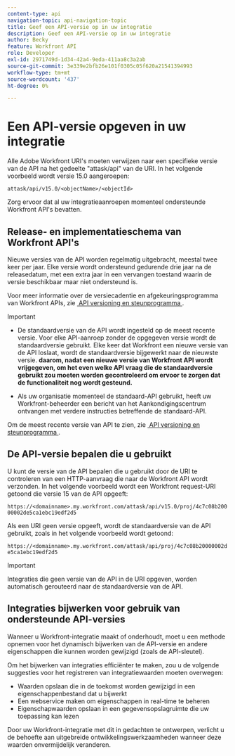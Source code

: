 ```yaml
---
content-type: api
navigation-topic: api-navigation-topic
title: Geef een API-versie op in uw integratie
description: Geef een API-versie op in uw integratie
author: Becky
feature: Workfront API
role: Developer
exl-id: 2971749d-1d34-42a4-9eda-411aa8c3a2ab
source-git-commit: 3e339e2bfb26e101f0305c05f620a21541394993
workflow-type: tm+mt
source-wordcount: '437'
ht-degree: 0%

---
```


# Een API-versie opgeven in uw integratie

Alle Adobe Workfront URI&#39;s moeten verwijzen naar een specifieke versie van de API na het gedeelte &quot;attask/api&quot; van de URI. In het volgende voorbeeld wordt versie 15.0 aangeroepen:

`attask/api/v15.0/<objectName>/<objectId>`

Zorg ervoor dat al uw integratieaanroepen momenteel ondersteunde Workfront API&#39;s bevatten.

## Release- en implementatieschema van Workfront API&#39;s

Nieuwe versies van de API worden regelmatig uitgebracht, meestal twee keer per jaar. Elke versie wordt ondersteund gedurende drie jaar na de releasedatum, met een extra jaar in een vervangen toestand waarin de versie beschikbaar maar niet ondersteund is.

Voor meer informatie over de versiecadentie en afgekeuringsprogramma van Workfront APIs, zie [&#x200B; API versioning en steunprogramma &#x200B;](../../wf-api/api/api-version-support-schedule.md).

>[!IMPORTANT]
>
>* De standaardversie van de API wordt ingesteld op de meest recente versie. Voor elke API-aanroep zonder de opgegeven versie wordt de standaardversie gebruikt. Elke keer dat Workfront een nieuwe versie van de API loslaat, wordt de standaardversie bijgewerkt naar de nieuwste versie. **daarom, nadat een nieuwe versie van Workfront API wordt vrijgegeven, om het even welke API vraag die de standaardversie gebruikt zou moeten worden gecontroleerd om ervoor te zorgen dat de functionaliteit nog wordt gesteund.**
>
>* Als uw organisatie momenteel de standaard-API gebruikt, heeft uw Workfront-beheerder een bericht van het Aankondigingscentrum ontvangen met verdere instructies betreffende de standaard-API.
>
>Om de meest recente versie van API te zien, zie [&#x200B; API versioning en steunprogramma &#x200B;](../../wf-api/api/api-version-support-schedule.md).


## De API-versie bepalen die u gebruikt

U kunt de versie van de API bepalen die u gebruikt door de URI te controleren van een HTTP-aanvraag die naar de Workfront API wordt verzonden. In het volgende voorbeeld wordt een Workfront request-URI getoond die versie 15 van de API opgeeft:

`https://<domainname>.my.workfront.com/attask/api/v15.0/proj/4c7c08b20000002de5ca1ebc19edf2d5`

Als een URI geen versie opgeeft, wordt de standaardversie van de API gebruikt, zoals in het volgende voorbeeld wordt getoond:

`https://<domainname>.my.workfront.com/attask/api/proj/4c7c08b20000002de5ca1ebc19edf2d5`

>[!IMPORTANT]
>
> Integraties die geen versie van de API in de URI opgeven, worden automatisch gerouteerd naar de standaardversie van de API.

## Integraties bijwerken voor gebruik van ondersteunde API-versies

Wanneer u Workfront-integratie maakt of onderhoudt, moet u een methode opnemen voor het dynamisch bijwerken van de API-versie en andere eigenschappen die kunnen worden gewijzigd (zoals de API-sleutel).

Om het bijwerken van integraties efficiënter te maken, zou u de volgende suggesties voor het registreren van integratiewaarden moeten overwegen:

* Waarden opslaan die in de toekomst worden gewijzigd in een eigenschappenbestand dat u bijwerkt
* Een webservice maken om eigenschappen in real-time te beheren
* Eigenschapwaarden opslaan in een gegevensopslagruimte die uw toepassing kan lezen

Door uw Workfront-integratie met dit in gedachten te ontwerpen, verlicht u de behoefte aan uitgebreide ontwikkelingswerkzaamheden wanneer deze waarden onvermijdelijk veranderen.
